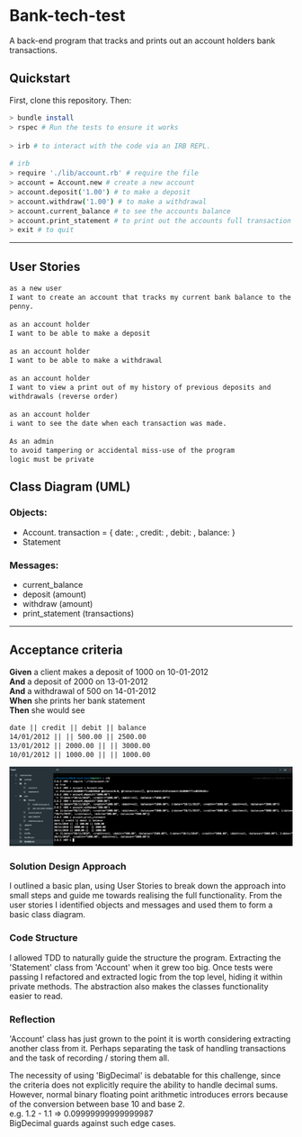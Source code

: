 # Bank-tech-test
A back-end program that tracks and prints out an account holders bank transactions.

## Quickstart
First, clone this repository. Then:

```bash
> bundle install
> rspec # Run the tests to ensure it works

> irb # to interact with the code via an IRB REPL.
```

```bash
# irb
> require './lib/account.rb' # require the file
> account = Account.new # create a new account
> account.deposit('1.00') # to make a deposit
> account.withdraw('1.00') # to make a withdrawal
> account.current_balance # to see the accounts balance
> account.print_statement # to print out the accounts full transaction history
> exit # to quit

```

----------
## User Stories

```
as a new user
I want to create an account that tracks my current bank balance to the penny.

as an account holder
I want to be able to make a deposit

as an account holder
I want to be able to make a withdrawal

as an account holder
I want to view a print out of my history of previous deposits and withdrawals (reverse order)

as an account holder
i want to see the date when each transaction was made.

As an admin
to avoid tampering or accidental miss-use of the program
logic must be private

```
## Class Diagram (UML)
### Objects:
- Account. transaction = { date: , credit: , debit: , balance: }
- Statement

### Messages:
- current_balance
- deposit (amount)
- withdraw (amount)
- print_statement (transactions)

-------------
## Acceptance criteria

  **Given** a client makes a deposit of 1000 on 10-01-2012  
  **And** a deposit of 2000 on 13-01-2012  
  **And** a withdrawal of 500 on 14-01-2012  
  **When** she prints her bank statement  
  **Then** she would see

  ```
  date || credit || debit || balance
  14/01/2012 || || 500.00 || 2500.00
  13/01/2012 || 2000.00 || || 3000.00
  10/01/2012 || 1000.00 || || 1000.00
  ```

  ![Screenshot](https://github.com/JoshDavies/Bank-tech-test/blob/master/Screenshot%202019-11-20%20at%2010.50.22%20(2).png?raw=true)

### Solution Design Approach
I outlined a basic plan, using User Stories to break down the approach into small steps and guide me towards realising the full functionality.
From the user stories I identified objects and messages and used them to form a basic class diagram.

### Code Structure
I allowed TDD to naturally guide the structure the program. Extracting the 'Statement' class from 'Account' when it grew too big.
Once tests were passing I refactored and extracted logic from the top level, hiding it within private methods.
The abstraction also makes the classes functionality easier to read.

### Reflection
'Account' class has just grown to the point it is worth considering extracting another class from it. Perhaps separating the task of handling transactions and the task of recording / storing them all.  

The necessity of using 'BigDecimal' is debatable for this challenge, since the criteria does not explicitly require the ability to handle decimal sums.
However, normal binary floating point arithmetic introduces errors because of the conversion between base 10 and base 2.  
e.g. 1.2 - 1.1 => 0.09999999999999987  
BigDecimal guards against such edge cases.

